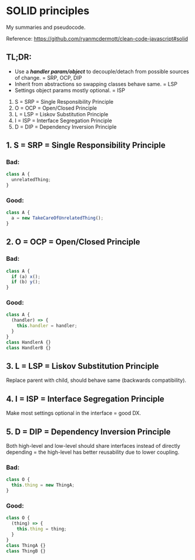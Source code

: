 # SOLID principles

My summaries and pseudocode.

Reference: <https://github.com/ryanmcdermott/clean-code-javascript#solid>

## TL;DR:

- Use a _**handler param/object**_ to decouple/detach from possible sources of change. = SRP, OCP, DIP
- Inherit from abstractions so swapping classes behave same. = LSP
- Settings object params mostly optional. = ISP

1. S = SRP = Single Responsibility Principle
2. O = OCP = Open/Closed Principle
3. L = LSP = Liskov Substitution Principle
4. I = ISP = Interface Segregation Principle
5. D = DIP = Dependency Inversion Principle

## 1. S = SRP = Single Responsibility Principle

### Bad:

```js
class A {
  unrelatedThing;
}
```

### Good:

```js
class A {
  a = new TakeCareOfUnrelatedThing();
}
```

## 2. O = OCP = Open/Closed Principle

### Bad:

```js
class A {
  if (a) x();
  if (b) y();
}
```

### Good:

```js
class A {
  (handler) => {
    this.handler = handler;
  }
}
class HandlerA {}
class HandlerB {}
```

## 3. L = LSP = Liskov Substitution Principle

Replace parent with child, should behave same (backwards compatibility).

## 4. I = ISP = Interface Segregation Principle

Make most settings optional in the interface = good DX.

## 5. D = DIP = Dependency Inversion Principle

Both high-level and low-level should share interfaces instead of directly depending = the high-level has better reusability due to lower coupling.

### Bad:

```js
class O {
  this.thing = new ThingA;
}
```

### Good:

```js
class O {
  (thing) => {
    this.thing = thing;
  }
}
class ThingA {}
class ThingB {}
```
